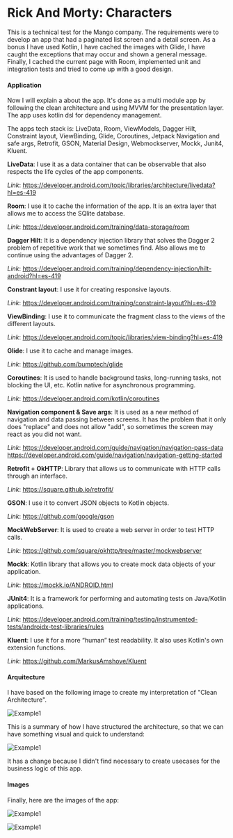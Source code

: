 # Rick And Morty: Characters

This is a technical test for the Mango company. The requirements were to develop an app that had a paginated list screen and a detail screen. As a bonus I have used Kotlin, I have cached the images with Glide, I have caught the exceptions that may occur and shown a general message. Finally, I cached the current page with Room, implemented unit and integration tests and tried to come up with a good design.

#### Application

Now I will explain a about the app. It's done as a multi module app by following the clean architecture and using MVVM for the presentation layer. The app uses kotlin dsl for dependency management.

The apps tech stack is: LiveData, Room, ViewModels, Dagger Hilt, Constraint layout, ViewBinding, Glide, Coroutines, Jetpack Navigation and safe args, Retrofit, GSON, Material Design, Webmockserver, Mockk, Junit4, Kluent.

**LiveData**: I use it as a data container that can be observable that also respects the life cycles of the app components.

*Link*: https://developer.android.com/topic/libraries/architecture/livedata?hl=es-419

**Room**: I use it to cache the information of the app. It is an extra layer that allows me to access the SQlite database.

*Link*: https://developer.android.com/training/data-storage/room

**Dagger Hilt**: It is a dependency injection library that solves the Dagger 2 problem of repetitive work that we sometimes find. Also allows me to continue using the advantages of Dagger 2.

*Link*: https://developer.android.com/training/dependency-injection/hilt-android?hl=es-419

**Constrant layout**: I use it for creating responsive layouts.

*Link*: https://developer.android.com/training/constraint-layout?hl=es-419

**ViewBinding**: I use it to communicate the fragment class to the views of the different layouts.

*Link*: https://developer.android.com/topic/libraries/view-binding?hl=es-419

**Glide**: I use it to cache and manage images.

*Link*: https://github.com/bumptech/glide

**Coroutines**: It is used to handle background tasks, long-running tasks, not blocking the UI, etc. Kotlin native for asynchronous programming.

*Link*: https://developer.android.com/kotlin/coroutines

**Navigation component & Save args**: It is used as a new method of navigation and data passing between screens. It has the problem that it only does "replace" and does not allow "add", so sometimes the screen may react as you did not want.

*Link*:
https://developer.android.com/guide/navigation/navigation-pass-data
https://developer.android.com/guide/navigation/navigation-getting-started

**Retrofit + OkHTTP**: Library that allows us to communicate with HTTP calls through an interface.

*Link*: https://square.github.io/retrofit/

**GSON**: I use it to convert JSON objects to Kotlin objects.

*Link*: https://github.com/google/gson

**MockWebServer**: It is used to create a web server in order to test HTTP calls.

*Link*: https://github.com/square/okhttp/tree/master/mockwebserver

**Mockk**: Kotlin library that allows you to create mock data objects of your application.

*Link*: https://mockk.io/ANDROID.html

**JUnit4**: It is a framework for performing and automating tests on Java/Kotlin applications.

*Link*: https://developer.android.com/training/testing/instrumented-tests/androidx-test-libraries/rules

**Kluent**: I use it for a more “human” test readability. It also uses Kotlin's own extension functions.

*Link*: https://github.com/MarkusAmshove/Kluent

#### Arquitecture

I have based on the following image to create my interpretation of "Clean Architecture".

![Example1](readmeResources/clean_architecture.jpeg)

This is a summary of how I have structured the architecture, so that we can have something visual and quick to understand:

![Example1](readmeResources/architecture_summary.jpg)

It has a change because I didn't find necessary to create usecases for the business logic of this app.

#### Images

Finally, here are the images of the app:

![Example1](readmeResources/characters_list_screen.png)

![Example1](readmeResources/character_detail_screen.png)